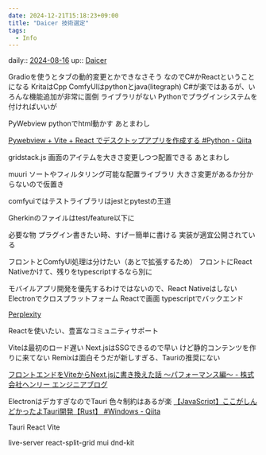 ```yaml
---
date: 2024-12-21T15:18:23+09:00
title: "Daicer 技術選定"
tags:
  - Info
---
```


daily:: [2024-08-16](/Daily_Note/2024-08-16.md)
up:: [Daicer](../Novels/programs/Daicer.md)



Gradioを使うとタブの動的変更とかできなさそう
なのでC#かReactということになる
KritaはCpp
ComfyUIはpythonとjava(litegraph)
C#が楽ではあるが、いろんな機能追加が非常に面倒
ライブラリがない
Pythonでプラグインシステムを付ければいいが

PyWebview
pythonでhtml動かす
あとまわし

[Pywebview + Vite + React でデスクトップアプリを作成する #Python - Qiita](https://qiita.com/ShijiMi-Soup/items/1f5e2b542884ca4a279f)

gridstack.js
画面のアイテムを大きさ変更しつつ配置できる
あとまわし

muuri
ソートやフィルタリング可能な配置ライブラリ
大きさ変更があるか分からないので仮置き

comfyuiではテストライブラリはjestとpytestの王道

Gherkinのファイルはtest/feature以下に

必要な物
プラグイン書きたい時、すげー簡単に書ける
    実装が適宜公開されている


フロントとComfyUI処理は分けたい（あとで拡張するため）
フロントにReact Nativeかけて、残りをtypescriptするなら別に

モバイルアプリ開発を優先するわけではないので、React Nativeはしない
Electronでクロスプラットフォーム
Reactで画面
typescriptでバックエンド



[Perplexity](https://www.perplexity.ai/search/electronnokai-fa-wakuhuronitui-rGY6LoNITDWc1Lu3aiGrBg)


Reactを使いたい、豊富なコミュニティサポート

Viteは最初のロード遅い
Next.jsはSSGできるので早い
    けど静的コンテンツを作りに来てない
Remixは面白そうだが新しすぎる、Tauriの推奨にない

[フロントエンドをViteからNext.jsに書き換えた話 〜パフォーマンス編〜 - 株式会社ヘンリー エンジニアブログ](https://dev.henry.jp/entry/replace-vite-with-nextjs)

ElectronはデカすぎなのでTauri
色々制約はあるが楽
[【JavaScript】ここがしんどかったよTauri開発【Rust】 #Windows - Qiita](https://qiita.com/kurokky/items/79017c7a867a6e8122f8)

Tauri
React
Vite

live-server
react-split-grid
mui
dnd-kit

